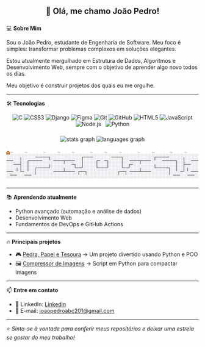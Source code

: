 <h2 align="center">👋 Olá, me chamo João Pedro!</h2>

###

💻 **Sobre Mim**

Sou o João Pedro, estudante de Engenharia de Software. Meu foco é simples: transformar problemas complexos em soluções elegantes.

Estou atualmente mergulhado em Estrutura de Dados, Algoritmos e Desenvolvimento Web, sempre com o objetivo de aprender algo novo todos os dias.

Meu objetivo é construir projetos dos quais eu me orgulhe.

---

🛠️ **Tecnologias**  
<div align="center">
  <img src="https://skillicons.dev/icons?i=c" height="45" alt="C" />
  <img src="https://skillicons.dev/icons?i=css" height="45" alt="CSS3" />
  <img src="https://skillicons.dev/icons?i=django" height="45" alt="Django" />
  <img src="https://skillicons.dev/icons?i=figma" height="45" alt="Figma" />
  <img src="https://skillicons.dev/icons?i=git" height="45" alt="Git" />
  <img src="https://skillicons.dev/icons?i=github" height="45" alt="GitHub" />
  <img src="https://skillicons.dev/icons?i=html" height="45" alt="HTML5" />
  <img src="https://skillicons.dev/icons?i=javascript" height="45" alt="JavaScript" />
  <img src="https://skillicons.dev/icons?i=nodejs" height="45" alt="Node.js" />
  <img src="https://skillicons.dev/icons?i=python" height="45" alt="Python" /
  <img src="https://skillicons.dev/icons?i=supabase" height="45" alt="Supabase" />
</div>

<div align="center">
</div>

###

<div align="center">
  <img src="https://github-readme-stats.vercel.app/api?username=joaoPedro-201&hide_title=false&hide_rank=false&show_icons=true&include_all_commits=true&count_private=true&disable_animations=false&theme=dark&locale=en&hide_border=false&order=1" height="140" alt="stats graph"  />
  <img src="https://github-readme-stats.vercel.app/api/top-langs?username=joaoPedro-201&locale=en&hide_title=false&layout=compact&card_width=320&langs_count=5&theme=dark&hide_border=false&order=2" height="140" alt="languages graph"  />
</div>

###

<picture>
  <source media="(prefers-color-scheme: dark)" srcset="https://raw.githubusercontent.com/joaoPedro-201/joaoPedro-201/output/pacman-contribution-graph-dark.svg">
  <source media="(prefers-color-scheme: light)" srcset="https://raw.githubusercontent.com/joaoPedro-201/joaoPedro-201/output/pacman-contribution-graph.svg">
  <img alt="pacman contribution graph" src="https://raw.githubusercontent.com/joaoPedro-201/joaoPedro-201/output/pacman-contribution-graph.svg">
</picture>

---

📚 **Aprendendo atualmente**
- Python avançado (automação e análise de dados)
- Desenvolvimento Web
- Fundamentos de DevOps e GitHub Actions
  
---

🔥 **Principais projetos**  
- 🎮 [Pedra, Papel e Tesoura](https://github.com/joaoPedro-201/Projeto_OO) → Um projeto divertido usando Python e POO
- 🖼️ [Compressor de Imagens](https://github.com/joaoPedro-201/compress-image-to-70kb) → Script em Python para compactar imagens

---

📫 **Entre em contato**
- 💼 LinkedIn: [Linkedin](www.linkedin.com/in/joão-pedro-7a76b426a)
- 📧 E-mail: joaopedroabc201@gmail.com

---

⭐ *Sinta-se à vontade para conferir meus repositórios e deixar uma estrela se gostar do meu trabalho!*

###



###
